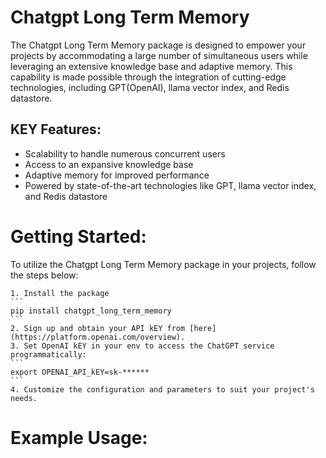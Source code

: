 # Chatgpt Long Term Memory

The Chatgpt Long Term Memory package is designed to empower your projects by accommodating a large number of simultaneous users while leveraging an extensive knowledge base and adaptive memory. This capability is made possible through the integration of cutting-edge technologies, including GPT(OpenAI), llama vector index, and Redis datastore.

## KEY Features:

- Scalability to handle numerous concurrent users
- Access to an expansive knowledge base
- Adaptive memory for improved performance
- Powered by state-of-the-art technologies like GPT, llama vector index, and Redis datastore

# Getting Started:

To utilize the Chatgpt Long Term Memory package in your projects, follow the steps below:

    1. Install the package
    ```
    pip install chatgpt_long_term_memory
    ```
    2. Sign up and obtain your API kEY from [here](https://platform.openai.com/overview).
    3. Set OpenAI kEY in your env to access the ChatGPT service programmatically:
    ```
    export OPENAI_API_kEY=sk-******
    ```
    4. Customize the configuration and parameters to suit your project's needs.

# Example Usage:
